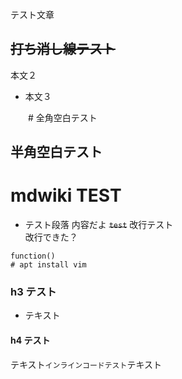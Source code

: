 テスト文章

## ~~打ち消し線テスト~~
本文２
* 本文３

　　# 全角空白テスト
  ## 半角空白テスト

# mdwiki TEST
* テスト段落
内容だよ
~~`test`~~
改行テスト<br>
   改行できた？
```
function()
# apt install vim
```

### h3 テスト
* テキスト

#### h4 テスト

テキスト`インラインコードテスト`テキスト
